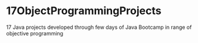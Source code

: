 # 17ObjectProgrammingProjects
17 Java projects developed through few days of Java Bootcamp in range of objective programming
